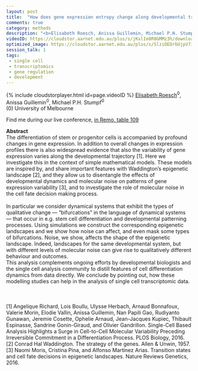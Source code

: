 ```yaml
---
layout: post
title:  "How does gene expression entropy change along developmental trajectories?"
comments: true
category: methods
description: "<b>Elisabeth Roesch, Anissa Guillemin, Michael P.H. Stumpf</b><br/>The differentiation of stem or progenitor cells is..."
videoID: https://cloudstor.aarnet.edu.au/plus/s/jKxlIe8R8GMMz3h/download
optimized_image: https://cloudstor.aarnet.edu.au/plus/s/SlziOEOrbUjpV7i/download
session_talk: 1
tags:
 - single cell
 - transcriptomics
 - gene regulation
 - development
---
```

{% include cloudstorplayer.html id=page.videoID %}
[<u>Elisabeth Roesch</u>](https://elisabethroesch.github.io)<sup>0</sup>, Anissa Guillemin<sup>0</sup>, Michael P.H. Stumpf<sup>0</sup><br/>
\(0\) University of Melbourne

Find me during our live conference, [in Remo, table 109](https://remo.co)

<b>Abstract</b><br/>
The differentiation of stem or progenitor cells is accompanied by profound changes in gene expression. In addition to overall changes in expression profiles there is also widespread evidence that also the variability of gene expression varies along the developmental trajectory \[1\]. Here we investigate this in the context of simple mathematical models. These models are inspired by, and share important features with Waddington’s epigenetic landscape \[2\], and they allow us to disentangle the effects of developmental dynamics and molecular noise on patterns of gene expression variability \[3\], and to investigate the role of molecular noise in the cell fate decision making process.<br/><br/>In particular we consider dynamical systems that exhibit the types of qualitative change — “bifurcations” in the language of dynamical systems — that occur in e.g. stem cell differentiation and developmental patterning processes. Using simulations we construct the corresponding epigenetic landscapes and we show how noise can affect, and even mask some types of bifurcations. Noise, we show, affects the shape of the epigenetic landscape. Indeed, landscapes for the same developmental system, but with different levels of molecular noise can give rise to qualitatively different behaviour and outcomes. <br/>This analysis complements ongoing efforts by developmental biologists and the single cell analysis community to distill features of cell differentiation dynamics from data directly. We conclude by pointing out, how these modelling studies can help in the analysis of single cell transcriptomic data.<br/><br/><br/><br/>\[1\] Angelique Richard, Lois Boullu, Ulysse Herbach, Arnaud Bonnafoux, Valerie Morin, Elodie Vallin, Anissa Guillemin, Nan Papili Gao, Rudiyanto Gunawan, Jeremie Cosette, Ophelie Arnaud, Jean-Jacques Kupiec, Thibault Espinasse, Sandrine Gonin-Giraud, and Olivier Gandrillon. Single-Cell Based Analysis Highlights a Surge in Cell-to-Cell Molecular Variability Preceding Irreversible Commitment in a Differentiation Process. PLOS Biology, 2016.<br/>\[2\] Conrad Hal Waddington. The strategy of the genes. Allen &amp; Unwin, 1957.<br/>\[3\] Naomi Moris, Cristina Pina, and Alfonso Martinez Arias. Transition states and cell fate decisions in epigenetic landscapes. Nature Reviews Genetics, 2016.
